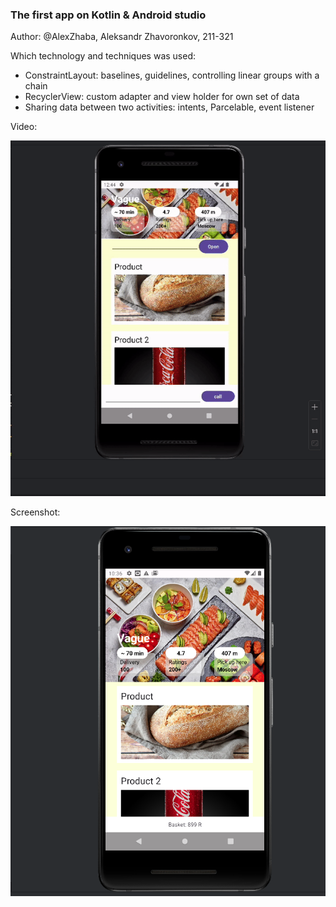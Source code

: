 ### The first app on Kotlin & Android studio

Author: @AlexZhaba, Aleksandr Zhavoronkov, 211-321

Which technology and techniques was used:
- ConstraintLayout: baselines, guidelines, controlling linear groups with a chain
- RecyclerView: custom adapter and view holder for own set of data
- Sharing data between two activities: intents, Parcelable, event listener

Video:

![video_app.mov](./docs/app_gif.gif)

Screenshot:

![app_screen.png](./docs/app_screen.png)

